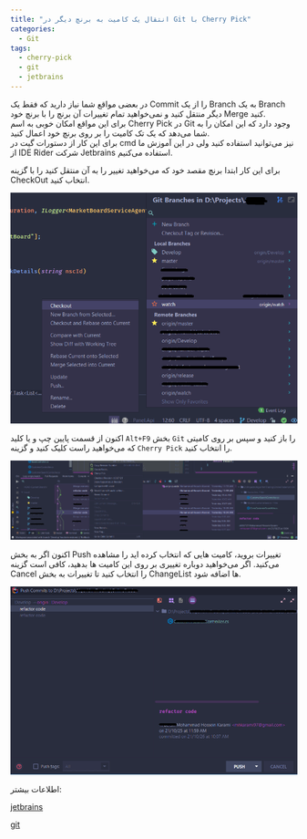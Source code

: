 ```yaml
---
title: "انتقال یک کامیت به برنچ دیگر در Git با Cherry Pick"
categories:
  - Git
tags:
  - cherry-pick
  - git
  - jetbrains
---
```


در بعضی مواقع شما نیاز دارید که فقط یک Commit را از یک Branch به یک Branch دیگر منتقل کنید و نمی‌خواهید تمام تغییرات آن برنچ را با برنچ خود Merge کنید.  
برای این مواقع امکان خوبی به اسم Cherry Pick در Git وجود دارد که این امکان را به شما می‌دهد که یک تک کامیت را بر روی برنچ خود اعمال کنید.  
برای این کار از دستورات گیت در cmd نیز می‌توانید استفاده کنید ولی در این آموزش ما از IDE Rider شرکت Jetbrains استفاده می‌کنیم.  

برای این کار ابتدا برنچ مقصد خود که می‌خواهید تغییر را به آن منتقل کنید را با گزینه CheckOut انتخاب کنید.  

<p align="center" >
  <img src="/assets/img/cherryPick1.png" alt="mhkarami97" width="600" />
</p>

اکنون از قسمت پایین چپ و یا کلید `Alt+F9` بخش `Git` را باز کنید و سپس بر روی کامیتی که می‌خواهید راست کلیک کنید و گزینه `Cherry Pick` را انتخاب کنید.  

<p align="center" >
  <img src="/assets/img/cherryPick2.png" alt="mhkarami97" width="600" />
</p>

اکنون اگر به بخش Push تغییرات بروید، کامیت هایی که انتخاب کرده اید را مشاهده می‌کنید.  اگر می‌خواهید دوباره تغییری بر روی این کامیت ها بدهید، کافی است گزینه Cancel را انتخاب کنید تا تغییرات به بخش ChangeList ها اضافه شود.  

<p align="center" >
  <img src="/assets/img/cherryPick3.png" alt="mhkarami97" width="600" />
</p>

اطلاعات بیشتر:  

[jetbrains](https://www.jetbrains.com/help/rider/Apply_changes_from_one_branch_to_another.html#cherry-pick)  

[git](https://git-scm.com/docs/git-cherry-pick)  